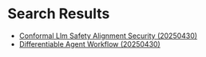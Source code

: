 # Search Results

- [Conformal Llm Safety Alignment Security (20250430)](2025/04/20250430_conformal_llm_safety_alignment_security.md)
- [Differentiable Agent Workflow (20250430)](2025/04/20250430_differentiable_agent_workflow.md)
